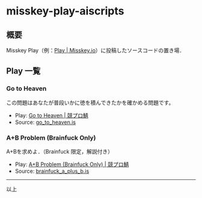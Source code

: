 misskey-play-aiscripts
=====

## 概要

Misskey Play（例：[Play \| Misskey\.io](https://misskey.io/play)）に投稿したソースコードの置き場．


## Play 一覧

### Go to Heaven

この問題はあなたが普段いかに徳を積んできたかを確かめる問題です。

- Play: [Go to Heaven \| 競プロ鯖](https://misskey.kyoupro.com/play/9gtc1nbp34)
- Source: [go_to_heaven.is](scripts/go_to_heaven.is)


### A+B Problem (Brainfuck Only)

A+Bを求めよ．（Brainfuck 限定，解説付き）

- Play: [A\+B Problem \(Brainfuck Only\) \| 競プロ鯖](https://misskey.kyoupro.com/play/9h096nwn8c)
- Source: [brainfuck_a_plus_b.is](scripts/brainfuck_a_plus_b.is)


-----
以上